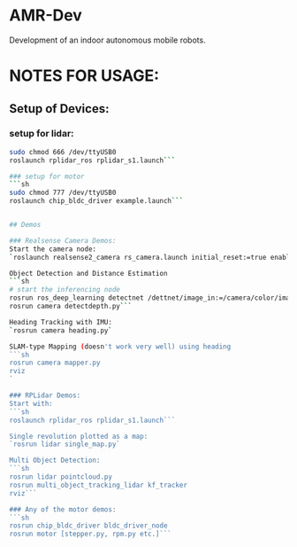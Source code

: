 # AMR-Dev
Development of an indoor autonomous mobile robots.


# NOTES FOR USAGE:

## Setup of Devices:

### setup for lidar:
```sh
sudo chmod 666 /dev/ttyUSB0
roslaunch rplidar_ros rplidar_s1.launch```

### setup for motor
```sh
sudo chmod 777 /dev/ttyUSB0
roslaunch chip_bldc_driver example.launch```


## Demos

### Realsense Camera Demos:
Start the camera node:
`roslaunch realsense2_camera rs_camera.launch initial_reset:=true enable_gyro:=true enable_accel:=true align_depth:=true filters:=pointcloud`

Object Detection and Distance Estimation
```sh
# start the inferencing node
rosrun ros_deep_learning detectnet /dettnet/image_in:=/camera/color/image_raw
rosrun camera detectdepth.py```

Heading Tracking with IMU:
`rosrun camera heading.py`

SLAM-type Mapping (doesn't work very well) using heading
```sh
rosrun camera mapper.py
rviz
`

### RPLidar Demos:
Start with:
```sh
roslaunch rplidar_ros rplidar_s1.launch```

Single revolution plotted as a map:
`rosrun lidar single_map.py` 

Multi Object Detection:
```sh
rosrun lidar pointcloud.py
rosrun multi_object_tracking_lidar kf_tracker
rviz```

### Any of the motor demos:
```sh
rosrun chip_bldc_driver bldc_driver_node
rosrun motor [stepper.py, rpm.py etc.]```



